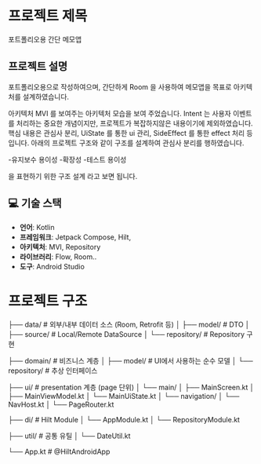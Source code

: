 # 프로젝트 제목
포트폴리오용 간단 메모앱

## 프로젝트 설명
포트폴리오용으로 작성하여으며,
간단하게 Room 을 사용하여 메모앱을 목표로 아키텍처를 설계하였습니다.

아키텍처 MVI 를 보여주는 아키텍처 모습을 보여 주었습니다.
Intent 는 사용자 이벤트를 처리하는 중요한 개념이지만, 프로젝트가 복잡하지않은 내용이기에 제외하였습니다.
핵심 내용은 관심사 분리, UiState 를 통한 ui 관리, SideEffect 를 통한 effect 처리 등입니다.
아래의 프로젝트 구조와 같이 구조를 설계하여 관심사 분리를 행하였습니다.

-유지보수 용이성
-확장성
-테스트 용이성

을 표현하기 위한 구조 설계 라고 보면 됩니다.

## 💻 기술 스택
- **언어**: Kotlin
- **프레임워크**: Jetpack Compose, Hilt, 
- **아키텍처**: MVI, Repository
- **라이브러리**: Flow, Room..
- **도구**: Android Studio

# 프로젝트 구조
├── data/               # 외부/내부 데이터 소스 (Room, Retrofit 등)
│   ├── model/          # DTO
│   ├── source/         # Local/Remote DataSource
│   └── repository/     # Repository 구현

├── domain/            # 비즈니스 계층
│   ├── model/         # UI에서 사용하는 순수 모델
│   └── repository/    # 추상 인터페이스

├── ui/                # presentation 계층 (page 단위)
│   └── main/
│       ├── MainScreen.kt
│       ├── MainViewModel.kt
│       └── MainUiState.kt
│   └── navigation/
│       └── NavHost.kt
│       └── PageRouter.kt

├── di/                # Hilt Module
│   └── AppModule.kt
│   └── RepositoryModule.kt

├── util/              # 공통 유틸
│   └── DateUtil.kt

└── App.kt             # @HiltAndroidApp